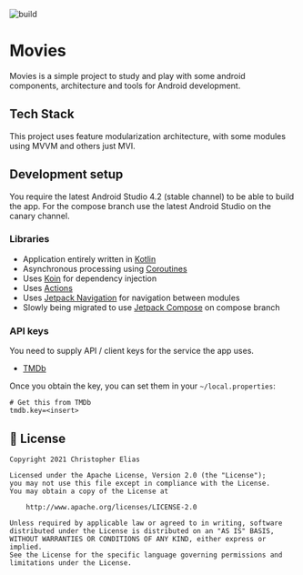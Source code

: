 ![build](https://github.com/ChristopherME/movies-android/actions/workflows/workflow.yml/badge.svg)

# Movies

Movies is a simple project to study and play with some android components, architecture and tools for Android development.

## Tech Stack

This project uses feature modularization architecture, with some modules using MVVM and others just MVI.

## Development setup

You require the latest Android Studio 4.2 (stable channel) to be able to build the app.
For the compose branch use the latest Android Studio on the canary channel.

### Libraries

- Application entirely written in [Kotlin](https://kotlinlang.org)
- Asynchronous processing using [Coroutines](https://kotlin.github.io/kotlinx.coroutines/)
- Uses [Koin](https://github.com/InsertKoinIO/koin) for dependency injection
- Uses [Actions](https://docs.github.com/en/actions/learn-github-actions)
- Uses [Jetpack Navigation](https://developer.android.com/guide/navigation) for navigation between modules
- Slowly being migrated to use [Jetpack Compose](https://developer.android.com/jetpack/compose) on compose branch

### API keys

You need to supply API / client keys for the service the app uses.

- [TMDb](https://developers.themoviedb.org)

Once you obtain the key, you can set them in your `~/local.properties`:

```
# Get this from TMDb
tmdb.key=<insert>
```

## 📃 License

```
Copyright 2021 Christopher Elias

Licensed under the Apache License, Version 2.0 (the "License");
you may not use this file except in compliance with the License.
You may obtain a copy of the License at

    http://www.apache.org/licenses/LICENSE-2.0

Unless required by applicable law or agreed to in writing, software
distributed under the License is distributed on an "AS IS" BASIS,
WITHOUT WARRANTIES OR CONDITIONS OF ANY KIND, either express or implied.
See the License for the specific language governing permissions and
limitations under the License.
```
